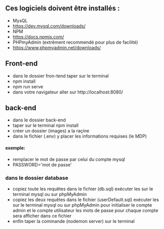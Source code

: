 ## Ces logiciels doivent être installés :
- MysQL
- https://dev.mysql.com/downloads/
- NPM
- https://docs.npmjs.com/
- PHPmyAdmin (extrêment recommendé pour plus de facilité)
- https://www.phpmyadmin.net/downloads/

## Front-end ##
- dans le dossier fron-tend taper sur le terminal
- npm install
- npm run serve
- dans votre navigateur aller sur http://localhost:8080/

## back-end ##
- dans le dossier back-end 
- taper sur le terminal npm install
- créer un dossier (images) a la raçine
- dans le fichier (.env)  y placer les informations requises (le MDP)
#### exemple:
 - remplacer le mot de passe par celui du compte mysql
 - PASSWORD='mot de passe'
 
### dans le dossier database 
- copiez toute les  requêtes dans le fichier (db.sql) exécuter les sur le terminal mysql ou sur phpMyAdmin
- copiez les deux requêtes dans le fichier (userDefault.sql) exécuter les sur le terminal mysql ou sur phpMyAdmin pour initialiser le compte admin et le compte utilisateur les    mots de passe pour chaque compte sera afficher dans ce fichier
- enfin taper la commande (nodemon server) sur le terminal
 
 

